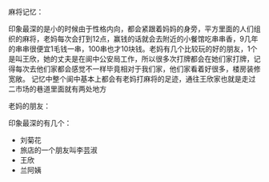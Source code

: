 麻将记忆：

印象最深的是小的时候由于性格内向，都会紧跟着妈妈的身旁，平方里面的人们组织的麻将，老妈每次会打到12点，赢钱的话就会去附近的小餐馆吃串串香，9几年的串串很便宜1毛钱一串，100串也才10块钱。老妈有几个比较玩的好的朋友，1个是叫王欣，她的丈夫是在阆中公安局工作，所以很多次打牌都会在她们家打牌，记得每次去他们家都会感觉不一样毕竟相对于我们家，他们家看着好很多，楼房装修宽敞。 记忆中整个阆中基本上都会有老妈打麻将的足迹，通往王欣家也就是走过二市场的巷道里面就有两处地方





老妈的朋友：

印象最深的有几个：

* 刘菊花
* 旅店的一个朋友叫李芸淑
* 王欣
* 兰阿姨